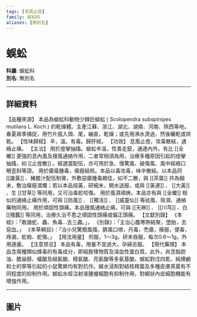 ```yaml
---
tags: [息風止痙]
family: 蜈蚣科
aliases: [無別名]
---
```


# 蜈蚣

**科屬**: 蜈蚣科  
**別名**: 無別名  

---

## 詳細資料
【品種來源】
本品為蜈蚣科動物少棘巨蜈蚣 (
Scolopendra subspinipes
mutilans L. Koch.) 的乾燥體。主產江蘇、浙江、湖北、湖南、河南、陝西等地。春夏兩季捕捉，用竹片插入頭、尾，繃直，乾燥；或先用沸水燙過，然後曬乾或烘乾。
【性味歸經】
辛，溫。有毒。歸肝經。
【功效】
息風止痙，攻毒散結，通絡止痛。
【主治】
用於痙攣抽搐。蜈蚣辛溫，性善走竄，通達內外，有比 [[全蠍]] 更強的息內風及搜風通絡作用，二者常相須為用，治療多種原因引起的痙攣抽搐，如 [[止痙散]] 。經適當配伍，亦可用於急、慢驚風、破傷風、風中經絡口眼歪斜等證。
用於瘡瘍腫毒，瘰癧結核。本品以毒攻毒，味辛散結。以本品同 [[雄黃]] 、豬膽汁配伍制膏，外敷惡瘡腫毒頗佳，如不二散，與 [[茶葉]] 共為細末，敷治瘰癧潰爛；若以本品焙黃，研細末，開水送服，或與 [[黃連]] 、 [[大黃]] 、生 [[甘草]] 等同用，又可治毒蛇咬傷。
用於風濕頑痹。本品亦有與 [[全蠍]] 相似的通絡止痛作用，可與 [[防風]] 、 [[獨活]] 、 [[威靈仙]] 等祛風、除濕、通絡藥物同用。
用於頑固性頭痛。本品搜風通絡止痛，可與 [[天麻]] 、 [[川芎]] 、白 [[殭蠶]] 等同用，治療久治不愈之頑固性頭痛或偏正頭痛。
【文獻別錄】
《本經》：「敢諸蛇、蟲、魚毒…去三蟲。」，
《別錄》：「主治心腹寒熱結聚，墮胎，去惡血。」
《本草綱目》：「治小兒驚癇風搐，臍風口噤，丹毒，禿瘡，瘰癧，便毒，痔漏，蛇瘕、蛇傷。」
【用法用量】
煎服，1～3g。研末吞服，每次0.6～1g。外用適量。
【注意禁忌】
本品有毒，用量不宜過大，孕婦忌服。
【現代藥理】
本品含兩種類似蜂毒的有毒成分，即組胺樣物質及溶血性蛋白質。此外，尚含脂肪油、膽甾醇、蟻酸及組氨酸、精氨酸、亮氨酸等多氨基酸。蜈蚣對戊四氮、純煙鹼和士的寧等引起的小鼠驚厥均有對抗作。蜈水浸劑對結核桿菌及多種皮膚真菌有不同程度的抑制作用。蜈蚣水蛭注射液腫瘤細胞有抑制作用，對網狀內皮細胞機能有增強作用。

---

## 圖片
